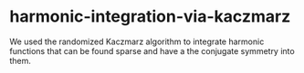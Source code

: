 # harmonic-integration-via-kaczmarz
We used the randomized Kaczmarz algorithm to integrate harmonic functions that can be found sparse and have a the conjugate symmetry into them.
